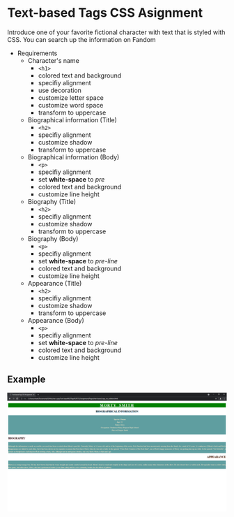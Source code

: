 # Text-based Tags CSS Asignment

Introduce one of your favorite fictional character with text that is styled with CSS. You can search up the information on Fandom

- Requirements
    - Character's name
        - `<h1>`
        - colored text and background
        - specifiy alignment
        - use decoration
        - customize letter space
        - customize word space
        - transform to uppercase
    - Biographical information (Title)
        - `<h2>`
        - specifiy alignment
        - customize shadow
        - transform to uppercase
    - Biographical information (Body)
        - `<p>`
        - specifiy alignment
        - set **white-space** to *pre*
        - colored text and background
        - customize line height
    - Biography (Title)
        - `<h2>`
        - specifiy alignment
        - customize shadow
        - transform to uppercase
    - Biography (Body)
        - `<p>`
        - specifiy alignment
        - set **white-space** to *pre-line*
        - colored text and background
        - customize line height
    - Appearance (Title)
        - `<h2>`
        - specifiy alignment
        - customize shadow
        - transform to uppercase
    - Appearance (Body)
        - `<p>`
        - specifiy alignment
        - set **white-space** to *pre-line*
        - colored text and background
        - customize line height

## Example
<img src="Images/text-based_tags_css_solution_output.png">